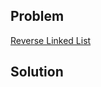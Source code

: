## Problem

[Reverse Linked List](https://leetcode.com/explore/interview/card/top-interview-questions-easy/93/linked-list/560/)

## Solution
